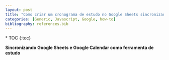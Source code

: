 ```yaml
---
layout: post
title: "Como criar um cronograma de estudo no Google Sheets sincronizado com o Google Calendar"
categories: [Generic, Javascript, Google, how-to]
bibliography: references.bib
---
```


<nav class="toc-fixed" markdown="1">
* TOC
{:toc}
</nav>

**Sincronizando Google Sheets e Google Calendar como ferramenta de estudo**

##